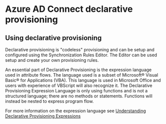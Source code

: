 

<properties 
	pageTitle="Using Azure AD Connect declarative provisioning" 
	description="Learn how to use the Azure AD Connect declarative provisioning." 
	services="active-directory" 
	documentationCenter="" 
	authors="billmath" 
	manager="stevenpo" 
	editor="curtand"/>

<tags 
	ms.service="active-directory" 
	ms.date="08/24/2015" 
	wacn.date=""/>

# Azure AD Connect declarative provisioning


## Using declarative provisioning 
Declarative provisioning is "codeless" provisioning and can be setup and configured using the Synchronization Rules Editor.  The Editor can be used setup and create your own provisioning rules.

An essential part of Declarative Provisioning is the expression language used in attribute flows. The language used is a subset of Microsoft® Visual Basic® for Applications (VBA). This language is used in Microsoft Office and users with experience of VBScript will also recognize it. The Declarative Provisioning Expression Language is only using functions and is not a structured language; there are no methods or statements. Functions will instead be nested to express program flow.

For more information on the expression language see [Understanding Declarative Provisioning Expressions](https://msdn.microsoft.com/zh-cn/library/azure/dn801048.aspx) 